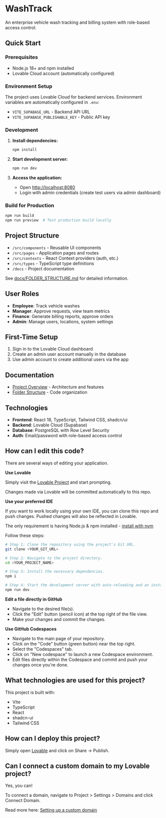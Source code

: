 # WashTrack

An enterprise vehicle wash tracking and billing system with role-based access control.

## Quick Start

### Prerequisites
- Node.js 18+ and npm installed
- Lovable Cloud account (automatically configured)

### Environment Setup
The project uses Lovable Cloud for backend services. Environment variables are automatically configured in `.env`:
- `VITE_SUPABASE_URL` - Backend API URL
- `VITE_SUPABASE_PUBLISHABLE_KEY` - Public API key

### Development

1. **Install dependencies:**
   ```sh
   npm install
   ```

2. **Start development server:**
   ```sh
   npm run dev
   ```

3. **Access the application:**
   - Open [http://localhost:8080](http://localhost:8080)
   - Login with admin credentials (create test users via admin dashboard)

### Build for Production

```sh
npm run build
npm run preview  # Test production build locally
```

## Project Structure

- `/src/components` - Reusable UI components
- `/src/pages` - Application pages and routes
- `/src/contexts` - React Context providers (auth, etc.)
- `/src/types` - TypeScript type definitions
- `/docs` - Project documentation

See [docs/FOLDER_STRUCTURE.md](docs/FOLDER_STRUCTURE.md) for detailed information.

## User Roles

- **Employee**: Track vehicle washes
- **Manager**: Approve requests, view team metrics
- **Finance**: Generate billing reports, approve orders
- **Admin**: Manage users, locations, system settings

## First-Time Setup

1. Sign in to the Lovable Cloud dashboard
2. Create an admin user account manually in the database
3. Use admin account to create additional users via the app

## Documentation

- [Project Overview](docs/PROJECT_OVERVIEW.md) - Architecture and features
- [Folder Structure](docs/FOLDER_STRUCTURE.md) - Code organization

## Technologies

- **Frontend**: React 18, TypeScript, Tailwind CSS, shadcn/ui
- **Backend**: Lovable Cloud (Supabase)
- **Database**: PostgreSQL with Row Level Security
- **Auth**: Email/password with role-based access control

## How can I edit this code?

There are several ways of editing your application.

**Use Lovable**

Simply visit the [Lovable Project](https://lovable.dev/projects/4c89b111-32da-4cc7-8587-e48461b167ef) and start prompting.

Changes made via Lovable will be committed automatically to this repo.

**Use your preferred IDE**

If you want to work locally using your own IDE, you can clone this repo and push changes. Pushed changes will also be reflected in Lovable.

The only requirement is having Node.js & npm installed - [install with nvm](https://github.com/nvm-sh/nvm#installing-and-updating)

Follow these steps:

```sh
# Step 1: Clone the repository using the project's Git URL.
git clone <YOUR_GIT_URL>

# Step 2: Navigate to the project directory.
cd <YOUR_PROJECT_NAME>

# Step 3: Install the necessary dependencies.
npm i

# Step 4: Start the development server with auto-reloading and an instant preview.
npm run dev
```

**Edit a file directly in GitHub**

- Navigate to the desired file(s).
- Click the "Edit" button (pencil icon) at the top right of the file view.
- Make your changes and commit the changes.

**Use GitHub Codespaces**

- Navigate to the main page of your repository.
- Click on the "Code" button (green button) near the top right.
- Select the "Codespaces" tab.
- Click on "New codespace" to launch a new Codespace environment.
- Edit files directly within the Codespace and commit and push your changes once you're done.

## What technologies are used for this project?

This project is built with:

- Vite
- TypeScript
- React
- shadcn-ui
- Tailwind CSS

## How can I deploy this project?

Simply open [Lovable](https://lovable.dev/projects/4c89b111-32da-4cc7-8587-e48461b167ef) and click on Share -> Publish.

## Can I connect a custom domain to my Lovable project?

Yes, you can!

To connect a domain, navigate to Project > Settings > Domains and click Connect Domain.

Read more here: [Setting up a custom domain](https://docs.lovable.dev/features/custom-domain#custom-domain)

